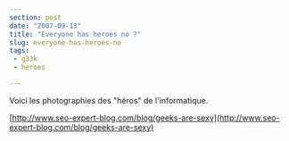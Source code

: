 ```yaml
---
section: post
date: "2007-09-13"
title: "Everyone has heroes no ?"
slug: everyone-has-heroes-no
tags:
 - g33k
 - heroes

---
```




Voici les photographies des "héros" de l'informatique.

[http://www.seo-expert-blog.com/blog/geeks-are-sexy](http://www.seo-expert-blog.com/blog/geeks-are-sexy)
